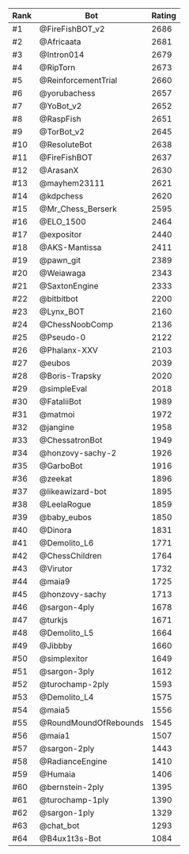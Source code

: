 Rank|Bot|Rating
---|---|---
#1|@FireFishBOT_v2|2686
#2|@Africaata|2681
#3|@Intron014|2679
#4|@RipTorn|2673
#5|@ReinforcementTrial|2660
#6|@yorubachess|2657
#7|@YoBot_v2|2652
#8|@RaspFish|2651
#9|@TorBot_v2|2645
#10|@ResoluteBot|2638
#11|@FireFishBOT|2637
#12|@ArasanX|2630
#13|@mayhem23111|2621
#14|@kdpchess|2620
#15|@Mr_Chess_Berserk|2595
#16|@ELO_1500|2464
#17|@expositor|2440
#18|@AKS-Mantissa|2411
#19|@pawn_git|2389
#20|@Weiawaga|2343
#21|@SaxtonEngine|2333
#22|@bitbitbot|2200
#23|@Lynx_BOT|2160
#24|@ChessNoobComp|2136
#25|@Pseudo-0|2122
#26|@Phalanx-XXV|2103
#27|@eubos|2039
#28|@Boris-Trapsky|2020
#29|@simpleEval|2018
#30|@FataliiBot|1989
#31|@matmoi|1972
#32|@jangine|1958
#33|@ChessatronBot|1949
#34|@honzovy-sachy-2|1926
#35|@GarboBot|1916
#36|@zeekat|1896
#37|@likeawizard-bot|1895
#38|@LeelaRogue|1859
#39|@baby_eubos|1850
#40|@Dinora|1831
#41|@Demolito_L6|1771
#42|@ChessChildren|1764
#43|@Virutor|1732
#44|@maia9|1725
#45|@honzovy-sachy|1713
#46|@sargon-4ply|1678
#47|@turkjs|1671
#48|@Demolito_L5|1664
#49|@Jibbby|1660
#50|@simplexitor|1649
#51|@sargon-3ply|1612
#52|@turochamp-2ply|1593
#53|@Demolito_L4|1575
#54|@maia5|1556
#55|@RoundMoundOfRebounds|1545
#56|@maia1|1507
#57|@sargon-2ply|1443
#58|@RadianceEngine|1410
#59|@Humaia|1406
#60|@bernstein-2ply|1395
#61|@turochamp-1ply|1390
#62|@sargon-1ply|1329
#63|@chat_bot|1293
#64|@B4ux1t3s-Bot|1084
